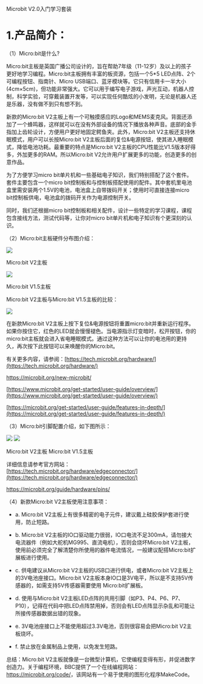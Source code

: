 Microbit V2.0入门学习套装


# 1.产品简介：

（1）Micro:bit是什么?

Micro:bit主板是英国广播公司设计的，旨在帮助7年级（11-12岁）及以上的孩子更好地学习编程。Micro:bit主板拥有丰富的板资源，包括一个5\*5 LED点阵、2个可编程按钮、指南针、Micro USB端口、蓝牙模块等。它只有信用卡一半大小(4cm×5cm)，但功能非常强大。它可以用于编写电子游戏，声光互动，机器人控制，科学实验，可穿戴装置开发等，可以实现任何酷炫的小发明，无论是机器人还是乐器，没有做不到只有想不到。

新款的Micro:bit V2主板上有一个可触摸感应的Logo和MEMS麦克风。背面还添加了一个蜂鸣器，这样就可以在没有外部设备的情况下播放各种声音。底部的金手指加上齿轮设计，方便用户更好地固定鳄鱼夹。此外，Micro:bit V2主板还支持休眠模式，用户可以长按Micro:bit V2主板后面的复位&电源按钮，使其进入睡眠模式，降低电池功耗。最重要的特点是Micro:bit V2主板的CPU性能比V1.5版本好得多，外加更多的RAM。所以Micro:bit V2允许用户扩展更多的功能，创造更多的创意作品。

为了方便学习micro bit单片机和一些基础电子知识，我们特别搭配了这个套件。套件主要包含一个micro bit控制板和与控制板搭配使用的配件。其中套机里电池盒里需安装两个1.5V的电池，电池盒上自带拨码开关；使用时可直接连接micro bit控制板供电，电池盒的拨码开关作为电源控制开关。

同时，我们还根据micro bit控制板和相关配件，设计一些特定的学习课程，课程包含接线方法，测试代码等，让你对micro bit单片机和电子知识有个更深刻的认识。

（2）Micro:bit主板硬件分布图介绍：

![](media/e814a95a7605eb55ed1ec9f5fcccdbdf.png)

Micro:bit V2主板

![](media/2154f22668594db4957361b1a3421367.jpg)

Micro:bit V1.5主板

Micro:bit V2主板与Micro:bit V1.5主板的比较：

![](media/805141cd45e9a615efaa3ce60b539a42.png)

在新款Micro:bit V2主板上按下复位&电源按钮将重置micro:bit并重新运行程序。如果你按住它，红色的LED就会慢慢褪色。当电源指示灯变暗时，松开按钮，你的micro:bit主板就会进入省电睡眠模式。通过这种方法可以让你的电池用的更持久，再次按下此按钮可以来唤醒你的Micro:bit。

有关更多内容，请参阅：[https://tech.microbit.org/hardware/](https://tech.microbit.org/hardware/)

<https://microbit.org/new-microbit/>

[https://www.microbit.org/get-started/user-guide/overview/](https://www.microbit.org/get-started/user-guide/overview/)

[https://microbit.org/get-started/user-guide/features-in-depth/](https://microbit.org/get-started/user-guide/features-in-depth/)

（3）Micro:bit引脚配置介绍，如下图所示：

![](media/3ce766c4a5051720181e2b7389f3ab72.png)
![](media/82b91ff27e00acf1d3f2a7759b70cec9.png)

Micro:bit V2主板 Micro:bit V1.5主板

详细信息请参考官方网站：[https://tech.microbit.org/hardware/edgeconnector/](https://tech.microbit.org/hardware/edgeconnector/)

<https://microbit.org/guide/hardware/pins/>

（4）新款Micro:bit V2主板使用注意事项：

- a\. Micro:bit   V2主板上有很多精密的电子元件，建议戴上硅胶保护套进行使用，防止短路。

- b\. Micro:bit   V2主板的IO口驱动能力很弱，IO口电流不足300mA，请勿接大电流器件（例如大舵机MG995、直流电机），否则会烧坏Micro:bit   V2主板，使用前必须完全了解清楚你所使用的器件电流情况，一般建议配搭Micro:bit扩展板进行使用。

- c\. 供电建议从Micro:bit V2主板的USB口进行供电，或者Micro:bit   V2主板上的3V电池座接口。Micro:bit   V2主板本身IO口是3V电平，所以是不支持5V传感器的，如需支持5V传感器需要使用
  Micro:bit扩展板。

- d\. 使用与Micro:bit   V2主板LED点阵的共用引脚（如P3、P4、P6、P7、P10），记得在代码中把LED点阵禁用掉，否则会有LED点阵显示杂乱和可能让所接传感器数据出错的现象。

- e\. 3V电池座接口上不能使用超过3.3V电池，否则很容易会把Micro:bit   V2主板烧坏。

- f\. 禁止放在金属制品上使用，以免发生短路。

总结：Micro:bit V2主板就像是一台微型计算机，它使编程变得有形，并促进数字创造力。关于编程环境，BBC提供了一个在线编程网站：<https://microbit.org/code/>，该网站有一个易于使用的图形化程序MakeCode。
